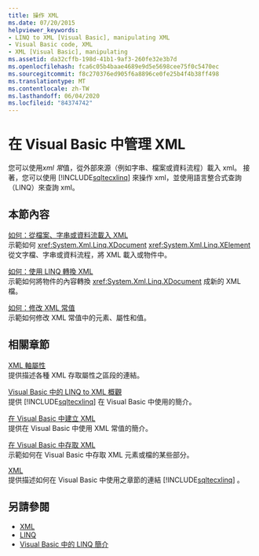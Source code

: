 ```yaml
---
title: 操作 XML
ms.date: 07/20/2015
helpviewer_keywords:
- LINQ to XML [Visual Basic], manipulating XML
- Visual Basic code, XML
- XML [Visual Basic], manipulating
ms.assetid: da32cffb-198d-41b1-9af3-260fe32e3b7d
ms.openlocfilehash: fca6c05b4baae4689e9d5e5698cee75f0c5470ec
ms.sourcegitcommit: f8c270376ed905f6a8896ce0fe25b4f4b38ff498
ms.translationtype: MT
ms.contentlocale: zh-TW
ms.lasthandoff: 06/04/2020
ms.locfileid: "84374742"
---
```

# <a name="manipulating-xml-in-visual-basic"></a>在 Visual Basic 中管理 XML
您可以使用*xml 常*值，從外部來源（例如字串、檔案或資料流程）載入 xml。 接著，您可以使用 [!INCLUDE[sqltecxlinq](~/includes/sqltecxlinq-md.md)] 來操作 xml，並使用語言整合式查詢（LINQ）來查詢 xml。  
  
## <a name="in-this-section"></a>本節內容  
 [如何：從檔案、字串或資料流載入 XML](how-to-load-xml-from-a-file-string-or-stream.md)  
 示範如何 <xref:System.Xml.Linq.XDocument> <xref:System.Xml.Linq.XElement> 從文字檔、字串或資料流程，將 XML 載入或物件中。  
  
 [如何：使用 LINQ 轉換 XML](how-to-transform-xml-by-using-linq.md)  
 示範如何將物件的內容轉換 <xref:System.Xml.Linq.XDocument> 成新的 XML 檔。  
  
 [如何：修改 XML 常值](how-to-modify-xml-literals.md)  
 示範如何修改 XML 常值中的元素、屬性和值。  
  
## <a name="related-sections"></a>相關章節  
 [XML 軸屬性](../../../language-reference/xml-axis/index.md)  
 提供描述各種 XML 存取屬性之區段的連結。  
  
 [Visual Basic 中的 LINQ to XML 概觀](overview-of-linq-to-xml.md)  
 提供 [!INCLUDE[sqltecxlinq](~/includes/sqltecxlinq-md.md)] 在 Visual Basic 中使用的簡介。  
  
 [在 Visual Basic 中建立 XML](creating-xml.md)  
 提供在 Visual Basic 中使用 XML 常值的簡介。  
  
 [在 Visual Basic 中存取 XML](accessing-xml.md)  
 示範如何在 Visual Basic 中存取 XML 元素或檔的某些部分。  
  
 [XML](index.md)  
 提供描述如何在 Visual Basic 中使用之章節的連結 [!INCLUDE[sqltecxlinq](~/includes/sqltecxlinq-md.md)] 。  
  
## <a name="see-also"></a>另請參閱

- [XML](index.md)
- [LINQ](../linq/index.md)
- [Visual Basic 中的 LINQ 簡介](../linq/introduction-to-linq.md)
